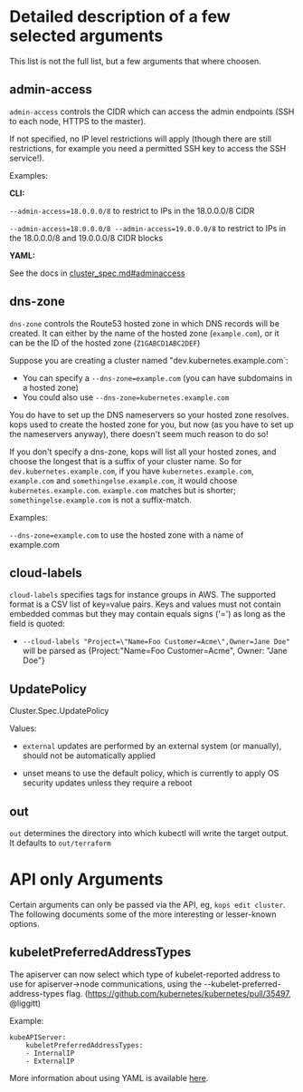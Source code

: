 # Detailed description of a few selected arguments

This list is not the full list, but a few arguments that where choosen.

## admin-access

`admin-access` controls the CIDR which can access the admin endpoints (SSH to each node, HTTPS to the master).

If not specified, no IP level restrictions will apply (though there are still restrictions, for example you need
a permitted SSH key to access the SSH service!).

Examples:

**CLI:**

`--admin-access=18.0.0.0/8` to restrict to IPs in the 18.0.0.0/8 CIDR

`--admin-access=18.0.0.0/8 --admin-access=19.0.0.0/8` to restrict to IPs in the 18.0.0.0/8 and 19.0.0.0/8 CIDR blocks

**YAML:**

See the docs in [cluster_spec.md#adminaccess](cluster_spec.md#adminaccess)

## dns-zone

`dns-zone` controls the Route53 hosted zone in which DNS records will be created.  It can either by the name
of the hosted zone (`example.com`), or it can be the ID of the hosted zone (`Z1GABCD1ABC2DEF`)

Suppose you are creating a cluster named "dev.kubernetes.example.com`:

* You can specify a `--dns-zone=example.com` (you can have subdomains in a hosted zone)
* You could also use `--dns-zone=kubernetes.example.com`

You do have to set up the DNS nameservers so your hosted zone resolves.  kops used to create the hosted
zone for you, but now (as you have to set up the nameservers anyway), there doesn't seem much reason to do so!

If you don't specify a dns-zone, kops will list all your hosted zones, and choose the longest that
is a suffix of your cluster name.  So for `dev.kubernetes.example.com`, if you have `kubernetes.example.com`,
`example.com` and `somethingelse.example.com`, it would choose `kubernetes.example.com`.  `example.com` matches
but is shorter; `somethingelse.example.com` is not a suffix-match.

Examples:

`--dns-zone=example.com` to use the hosted zone with a name of example.com

## cloud-labels

`cloud-labels` specifies tags for instance groups in AWS. The supported format is a CSV list of key=value pairs.
Keys and values must not contain embedded commas but they may contain equals signs ('=') as long as the field is
quoted:
* `--cloud-labels "Project=\"Name=Foo Customer=Acme\",Owner=Jane Doe"` will be parsed as {Project:"Name=Foo Customer=Acme",
Owner: "Jane Doe"}

## UpdatePolicy

Cluster.Spec.UpdatePolicy

Values:

* `external` updates are performed by an external system (or manually), should not be automatically applied

* unset means to use the default policy, which is currently to apply OS security updates unless they require a reboot

## out

`out` determines the directory into which kubectl will write the target output.  It defaults to `out/terraform`

# API only Arguments

Certain arguments can only be passed via the API, eg, `kops edit cluster`. The following documents some of the more interesting or lesser-known options.

## kubeletPreferredAddressTypes

The apiserver can now select which type of kubelet-reported address to use for apiserver->node communications, using the --kubelet-preferred-address-types flag. (https://github.com/kubernetes/kubernetes/pull/35497, @liggitt)

Example:

```
kubeAPIServer:
	kubeletPreferredAddressTypes:
	- InternalIP
	- ExternalIP
```

More information about using YAML is available [here](manifests_and_customizing_via_api.md).
